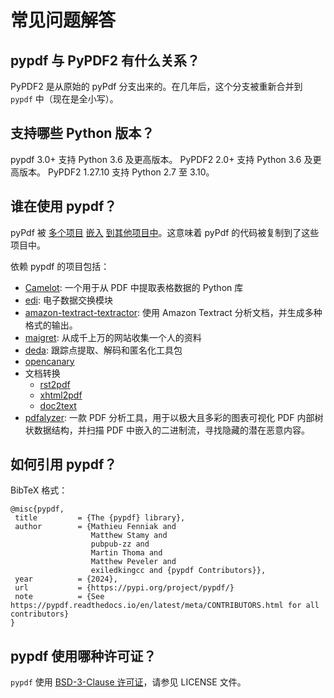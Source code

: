 # 常见问题解答

## pypdf 与 PyPDF2 有什么关系？

PyPDF2 是从原始的 pyPdf 分支出来的。在几年后，这个分支被重新合并到 `pypdf` 中（现在是全小写）。

## 支持哪些 Python 版本？

pypdf 3.0+ 支持 Python 3.6 及更高版本。
PyPDF2 2.0+ 支持 Python 3.6 及更高版本。
PyPDF2 1.27.10 支持 Python 2.7 至 3.10。

  [Matthew]: https://github.com/mstamy2
  [source]: https://github.com/py-pdf/PyPDF2/commit/24b270d876518d15773224b5d0d6c2206db29f64#commitcomment-5038317
  [this sort of thing]: https://github.com/py-pdf/PyPDF2/issues/24
  [GitHub issue]: https://github.com/py-pdf/PyPDF2/issues

## 谁在使用 pypdf？

pyPdf 被 [多个项目](https://github.com/Buyanbat/XacCRM/tree/ee78e8df967182f661b6494a86444501e7d89c8f/report/pyPdf) [嵌入](https://github.com/MyBook/calibre/tree/ca1efe3c21f6553e096dab745b3cdeb36244a5a9/src/pyPdf) [到其他项目中](https://github.com/Giacomo-De-Florio-Dev/Make_Your_PDF_Safe/tree/ec439f92243d12d54ae024668792470c6b40ee96/MakeYourPDFsafe_V1.3/PyPDF2)。这意味着 pyPdf 的代码被复制到了这些项目中。

依赖 pypdf 的项目包括：

* [Camelot](https://github.com/camelot-dev/camelot): 一个用于从 PDF 中提取表格数据的 Python 库
* [edi](https://github.com/OCA/edi): 电子数据交换模块
* [amazon-textract-textractor](https://github.com/aws-samples/amazon-textract-textractor/blob/42444b08c672607eadbdcd64f3c5adb2d85383de/helper/setup.py): 使用 Amazon Textract 分析文档，并生成多种格式的输出。
* [maigret](https://github.com/soxoj/maigret): 从成千上万的网站收集一个人的资料
* [deda](https://github.com/dfd-tud/deda): 跟踪点提取、解码和匿名化工具包
* [opencanary](https://github.com/thinkst/opencanary)
* 文档转换
  * [rst2pdf](https://github.com/rst2pdf/rst2pdf)
  * [xhtml2pdf](https://github.com/xhtml2pdf/xhtml2pdf)
  * [doc2text](https://github.com/jlsutherland/doc2text)
* [pdfalyzer](https://pypi.org/project/pdfalyzer/): 一款 PDF 分析工具，用于以极大且多彩的图表可视化 PDF 内部树状数据结构，并扫描 PDF 中嵌入的二进制流，寻找隐藏的潜在恶意内容。

## 如何引用 pypdf？

BibTeX 格式：

```
@misc{pypdf,
 title         = {The {pypdf} library},
 author        = {Mathieu Fenniak and
                  Matthew Stamy and
                  pubpub-zz and
                  Martin Thoma and
                  Matthew Peveler and
                  exiledkingcc and {pypdf Contributors}},
 year          = {2024},
 url           = {https://pypi.org/project/pypdf/}
 note          = {See https://pypdf.readthedocs.io/en/latest/meta/CONTRIBUTORS.html for all contributors}
}
```

## pypdf 使用哪种许可证？

`pypdf` 使用 [BSD-3-Clause 许可证](https://en.wikipedia.org/wiki/BSD_licenses#3-clause)，请参见 LICENSE 文件。